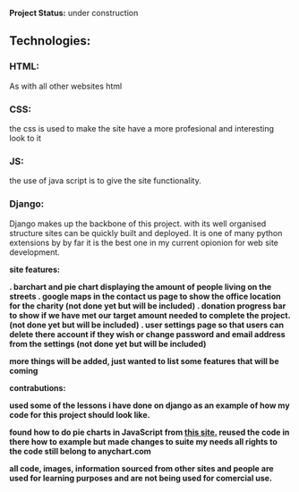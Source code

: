 <strong>Project Status:</strong> under construction

<strong><h2>Technologies:</h2></strong>

<strong><h3>HTML:</h3></strong>
As with all other websites html 

<strong><h3>CSS:</h3></strong>
the css is used to make the site have a more profesional and interesting look to it

<strong><h3>JS:</h3></strong>
the use of java script is to give the site functionality.

<strong><h3>Django:</h3></strong>
Django makes up the backbone of this project. with its well organised structure sites can be quickly built and deployed. It is one of many python extensions by
by far it is the best one in my current opionion for web site development.

<strong>site features:</srtong>

 . barchart and pie chart displaying the amount of people living on the streets
 . google maps in the contact us page to show the office location for the charity (not done yet but will be included)
 . donation progress bar to show if we have met our target amount needed to complete the project. (not done yet but will be included)
 . user settings page so that users can delete there account if they wish or change password and email address from the settings (not done yet but will be included)

 more things will be added, just wanted to list some features that will be coming


contrabutions:

used some of the lessons i have done on django as an example of how my code for this project should look like.

found how to do pie charts in JavaScript from <a href="https://www.anychart.com/blog/2017/12/06/pie-chart-create-javascript/">this site.</a>
reused the code in there how to example but made changes to suite my needs all rights to the code still belong to anychart.com 

all code, images, information sourced from other sites and people are used for learning purposes and are not being used for comercial use.